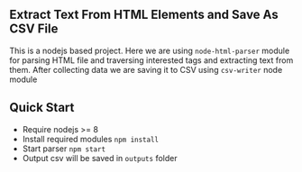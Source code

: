 ## Extract Text From HTML Elements and Save As CSV File
This is a nodejs based project. Here we are using `node-html-parser` module for parsing HTML file and traversing interested tags and extracting text from them. After collecting data we are saving it to CSV using `csv-writer` node module

## Quick Start
- Require nodejs >= 8
- Install required modules `npm install`
- Start parser `npm start`
- Output csv will be saved in `outputs` folder